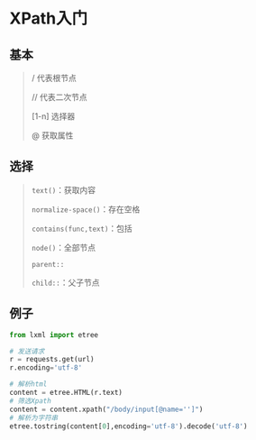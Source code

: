 <!-- 
title: XPath
sort: 
--> 
# XPath入门

## 基本

> / 代表根节点
>
> // 代表二次节点
>
> [1-n] 选择器
>
> @ 获取属性

## 选择

> `text()`：获取内容
>
> `normalize-space()`：存在空格
>
> `contains(func,text)`：包括
>
> `node()`：全部节点
>
> `parent::`
>
> `child::`：父子节点

## 例子

```python
from lxml import etree

# 发送请求
r = requests.get(url)
r.encoding='utf-8'

# 解析html
content = etree.HTML(r.text)
# 筛选Xpath
content = content.xpath("/body/input[@name='']")
# 解析为字符串
etree.tostring(content[0],encoding='utf-8').decode('utf-8')
```



